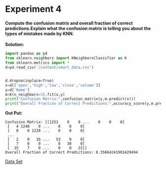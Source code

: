 # Experiment 4

#### Compute the confusion matrix and overall fraction of correct predictions.Explain what the confusion matrix is telling you about the types of mistakes made by KNN.

**Solution:**

```python
import pandas as pd
from sklearn.neighbors import KNeighborsClassifier as K
from sklearn.metrics import *
d=pd.read_csv('/content/smart_data.csv')


d.dropna(inplace=True)
x=d[['open','high','low','close','volume']]
y=d['Name']
m=K(n_neighbors=3).fit(x,y)
print("Confusion Matrix:",confusion_matrix(y,m.predict(x)))
print("Overall Fraction of Correct Predictions:",accuracy_score(y,m.predict(x)))

```
**Out Put:**
```
Confusion Matrix: [[1251    0    0 ...    0    0    0]
 [   4 1240    0 ...    0    0    0]
 [   0    0 1228 ...    0    0    0]
 ...
 [   2    0   16 ...   53    0    0]
 [   7    0    0 ...    0   30    0]
 [  15    7    0 ...    0    0   22]]
Overall Fraction of Correct Predictions: 0.35664241901429494
```
<a href="https://www.kaggle.com/datasets/andrewmvd/sp-500-stocks">Data Set</a>
